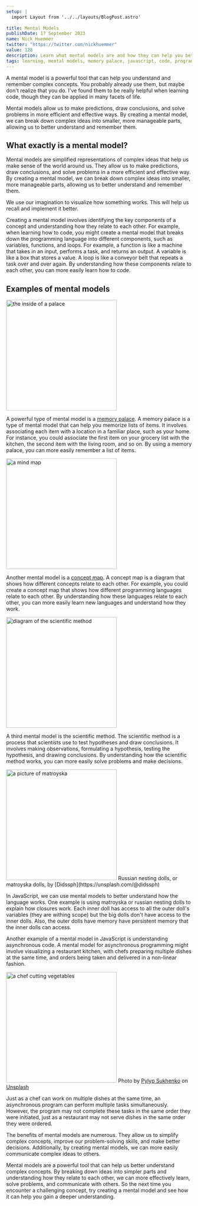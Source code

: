 ```yaml
---
setup: |
  import Layout from '../../layouts/BlogPost.astro'
  
title: Mental Models
publishDate: 17 September 2023
name: Nick Huemmer
twitter: "https://twitter.com/nickhuemmer"
value: 128
description: Learn what mental models are and how they can help you better understand complex concepts.
tags: learning, mental models, memory palace, javascript, code, programming, science, math, education
---
```


A mental model is a powerful tool that can help you understand and remember complex concepts.  You probably already use them, but maybe don't realize that you do.  I've found them to be really helpful when learning code, though they can be applied in many facets of life.

Mental models allow us to make predictions, draw conclusions, and solve problems in more efficient and effective ways. By creating a mental model, we can break down complex ideas into smaller, more manageable parts, allowing us to better understand and remember them.

## What exactly is a mental model?

Mental models are simplified representations of complex ideas that help us make sense of the world around us. They allow us to make predictions, draw conclusions, and solve problems in a more efficient and effective way. By creating a mental model, we can break down complex ideas into smaller, more manageable parts, allowing us to better understand and remember them.

We use our imagination to visualize how something works.  This will help us recall and implement it better.

Creating a mental model involves identifying the key components of a concept and understanding how they relate to each other. For example, when learning how to code, you might create a mental model that breaks down the programming language into different components, such as variables, functions, and loops.  For example, a function is like a machine that takes in an input, performs a task, and returns an output.  A variable is like a box that stores a value.  A loop is like a conveyor belt that repeats a task over and over again.  By understanding how these components relate to each other, you can more easily learn how to code.
 
## Examples of mental models

<img src="/img/valdemaras-d-7VPFyhB_j8Y-unsplash.jpg" alt="the inside of a palace" width="300"/>

A powerful type of mental model is a [memory palace](https://en.wikipedia.org/wiki/Method_of_loci).  A memory palace is a type of mental model that can help you memorize lists of items. It involves associating each item with a location in a familiar place, such as your home. For instance, you could associate the first item on your grocery list with the kitchen, the second item with the living room, and so on. By using a memory palace, you can more easily remember a list of items.

<img src="/img/mind-map.jpeg" alt="a mind map" width="300"/>

Another mental model is a [concept map](https://en.wikipedia.org/wiki/Concept_map). A concept map is a diagram that shows how different concepts relate to each other. For example, you could create a concept map that shows how different programming languages relate to each other. By understanding how these languages relate to each other, you can more easily learn new languages and understand how they work.

<img src="/img/sci_method.jpeg" alt="diagram of the scientific method" width="300"/>

A third mental model is the scientific method. The scientific method is a process that scientists use to test hypotheses and draw conclusions. It involves making observations, formulating a hypothesis, testing the hypothesis, and drawing conclusions. By understanding how the scientific method works, you can more easily solve problems and make decisions.

<img src="/img/didssph-PB80D_B4g7c-unsplash.jpg" alt="a picture of matroyska" width="300"/>
Russian nesting dolls, or matroyska dolls, by [Didssph](https://unsplash.com/@didssph)

In JavaScript, we can use mental models to better understand how the language works. One example is using matroyska or russian nesting dolls to explain how closures work.  Each inner doll has access to all the outer doll's variables (they are withing scope) but the big dolls don't have access to the inner dolls.  Also, the outer dolls have memory have persistent memory that the inner dolls can access.

Another example of a mental model in JavaScript is understanding asynchronous code.  A mental model for asynchronous programming might involve visualizing a restaurant kitchen, with chefs preparing multiple dishes at the same time, and orders being taken and delivered in a non-linear fashion.

<img src="/img/chef-kitchen.jpg" alt="a chef cutting vegetables" width="300"/>
Photo by <a href="https://unsplash.com/@novokayn?utm_source=unsplash&utm_medium=referral&utm_content=creditCopyText">Pylyp Sukhenko</a> on <a href="https://unsplash.com/s/photos/restaurant-kitchen?utm_source=unsplash&utm_medium=referral&utm_content=creditCopyText">Unsplash</a>
  

Just as a chef can work on multiple dishes at the same time, an asynchronous program can perform multiple tasks simultaneously. However, the program may not complete these tasks in the same order they were initiated, just as a restaurant may not serve dishes in the same order they were ordered.


The benefits of mental models are numerous. They allow us to simplify complex concepts, improve our problem-solving skills, and make better decisions. Additionally, by creating mental models, we can more easily communicate complex ideas to others.

Mental models are a powerful tool that can help us better understand complex concepts. By breaking down ideas into simpler parts and understanding how they relate to each other, we can more effectively learn, solve problems, and communicate with others. So the next time you encounter a challenging concept, try creating a mental model and see how it can help you gain a deeper understanding.




